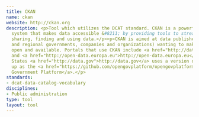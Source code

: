 ```yaml
---
title: CKAN
name: ckan
website: http://ckan.org
description: <p>Tool which utilizes the DCAT standard. CKAN is a powerful data management
  system that makes data accessible &#8211; by providing tools to streamline publishing,
  sharing, finding and using data.</p><p>CKAN is aimed at data publishers (national
  and regional governments, companies and organizations) wanting to make their data
  open and available. Portals that use CKAN include <a href="http://data.gov.uk">http://data.gov.uk</a>
  and <a href="http://open-data.europa.eu">http://open-data.europa.eu</a>. The United
  States <a href="http://data.gov">http://data.gov</a> uses a version of CKAN wrapped
  up as the <a href="https://github.com/opengovplatform/opengovplatform-beta">Open
  Government Platform</a>.</p>
standards:
- dcat-data-catalog-vocabulary
disciplines:
- Public administration
type: tool
layout: tool
---
```


